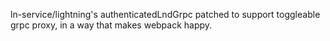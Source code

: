 ln-service/lightning's authenticatedLndGrpc patched to support toggleable grpc proxy, in a way that makes webpack happy.